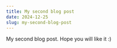 ```yaml
---
title: My second blog post
date: 2024-12-25
slug: my-second-blog-post
---
```


My second blog post. Hope you will like it :)